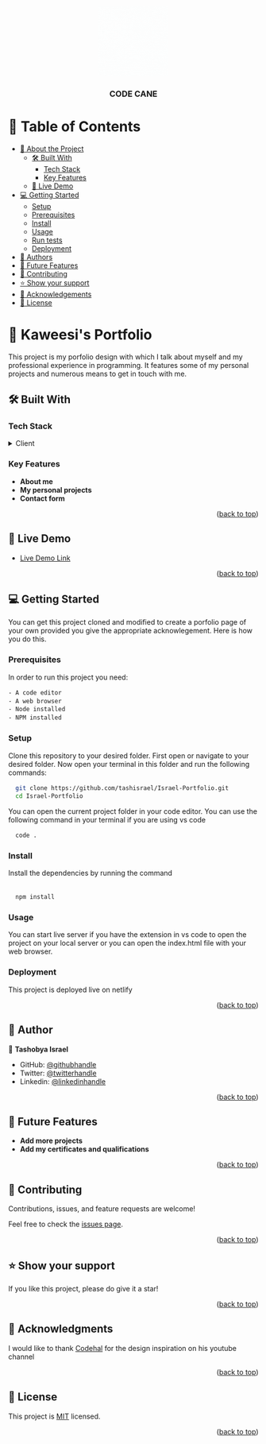 <a name="readme-top"></a>

<div align="center">
  <!-- You are encouraged to replace this logo with your own! Otherwise you can also remove it. -->
  <img src="images/logo/logo_white.gif" alt="code cane logo" width="140"  height="auto" />
  <br/>

  <h3><b>CODE CANE</b></h3>

</div>

<!-- TABLE OF CONTENTS -->

# 📗 Table of Contents

- [📖 About the Project](#about-project)
  - [🛠 Built With](#built-with)
    - [Tech Stack](#tech-stack)
    - [Key Features](#key-features)
  - [🚀 Live Demo](#live-demo)
- [💻 Getting Started](#getting-started)
  - [Setup](#setup)
  - [Prerequisites](#prerequisites)
  - [Install](#install)
  - [Usage](#usage)
  - [Run tests](#run-tests)
  - [Deployment](#triangular_flag_on_post-deployment)
- [👥 Authors](#authors)
- [🔭 Future Features](#future-features)
- [🤝 Contributing](#contributing)
- [⭐️ Show your support](#support)
- [🙏 Acknowledgements](#acknowledgements)
- [📝 License](#license)

<!-- PROJECT DESCRIPTION -->

# 📖 Kaweesi's Portfolio<a name="about-project"></a>

This project is my porfolio design with which I talk about myself and my professional experience in programming. It features some of my personal projects and numerous means to get in touch with me.

## 🛠 Built With <a name="built-with"></a>

### Tech Stack <a name="tech-stack"></a>


<details>
  <summary>Client</summary>
  <ul>
    <li>HTML</li>
    <li>CSS</li>
    <li>JavaScript</li>
  </ul>
</details>

<!-- Features -->

### Key Features <a name="key-features"></a>

- **About me**
- **My personal projects**
- **Contact form**

<p align="right">(<a href="#readme-top">back to top</a>)</p>

<!-- LIVE DEMO -->

## 🚀 Live Demo <a name="live-demo"></a>


- [Live Demo Link]()

<p align="right">(<a href="#readme-top">back to top</a>)</p>

<!-- GETTING STARTED -->

## 💻 Getting Started <a name="getting-started"></a>

You can get this project cloned and modified to create a porfolio page of your own provided you give the appropriate acknowlegement. Here is how you do this.

### Prerequisites

In order to run this project you need:



```sh
- A code editor
- A web browser
- Node installed
- NPM installed
```
 

### Setup

Clone this repository to your desired folder.
First open or navigate to your desired folder.
Now open your terminal in this folder and run the following commands:



```sh
  git clone https://github.com/tashisrael/Israel-Portfolio.git
  cd Israel-Portfolio 
```

You can open the current project folder in your code editor.
You can use the following command in your terminal if you are using vs code

```sh
  code .
```



### Install

Install the dependencies by running the command



```sh
  
  npm install
```


### Usage

You can start live server if you have the extension in vs code to open the project on your local server or you can open the index.html file with your web browser.


### Deployment

This project is deployed live on netlify 

<p align="right">(<a href="#readme-top">back to top</a>)</p>

<!-- AUTHORS -->

## 👥 Author <a name="authors"></a>

👤 **Tashobya Israel**

- GitHub: [@githubhandle](https://github.com/tashisrael)
- Twitter: [@twitterhandle](https://twitter.com/tashisrael)
- Linkedin: [@linkedinhandle](https://www.linkedin.com/in/tashobya-israel-6a66b0181/l)

<p align="right">(<a href="#readme-top">back to top</a>)</p>

<!-- FUTURE FEATURES -->

## 🔭 Future Features <a name="future-features"></a>


- **Add more projects**
- **Add my certificates and qualifications**


<p align="right">(<a href="#readme-top">back to top</a>)</p>

<!-- CONTRIBUTING -->

## 🤝 Contributing <a name="contributing"></a>

Contributions, issues, and feature requests are welcome!

Feel free to check the [issues page](https://github.com/tashisrael/Israel-Portfolio/issues).

<p align="right">(<a href="#readme-top">back to top</a>)</p>

<!-- SUPPORT -->

## ⭐️ Show your support <a name="support"></a>
If you like this project, please do give it a star!

<p align="right">(<a href="#readme-top">back to top</a>)</p>

<!-- ACKNOWLEDGEMENTS -->

## 🙏 Acknowledgments <a name="acknowledgements"></a>


I would like to thank [Codehal](https://www.youtube.com/@codehal) for the design inspiration on his youtube channel

<p align="right">(<a href="#readme-top">back to top</a>)</p>

<!-- LICENSE -->

## 📝 License <a name="license"></a>

This project is [MIT](./LICENSE) licensed.

<p align="right">(<a href="#readme-top">back to top</a>)</p>